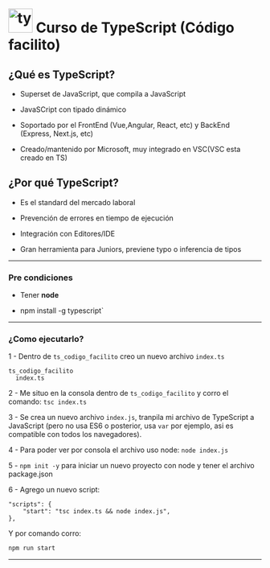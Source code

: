 # <img width="48" height="48" src="https://img.icons8.com/color/48/typescript.png" alt="typescript"/> Curso de TypeScript (Código facilito)

## ¿Qué es TypeScript?

- Superset de JavaScript, que compila a JavaScript

- JavaSCript con tipado dinámico

- Soportado por el FrontEnd (Vue,Angular, React, etc) y BackEnd (Express, Next.js, etc)

- Creado/mantenido por Microsoft, muy integrado en VSC(VSC esta creado en TS)

## ¿Por qué TypeScript?

- Es el standard del mercado laboral

- Prevención de errores en tiempo de ejecución

- Integración con Editores/IDE

- Gran herramienta para Juniors, previene typo o inferencia de tipos 

---

### Pre condiciones

- Tener **node**

- npm install -g typescript`

---

### ¿Como ejecutarlo?

1 - Dentro de `ts_codigo_facilito` creo un nuevo archivo `index.ts`

```
ts_codigo_facilito
  index.ts
```

2 - Me situo en la consola dentro de `ts_codigo_facilito` y corro el comando: `tsc index.ts`

3 - Se crea un nuevo archivo `index.js`, tranpila mi archivo de TypeScript a JavaScript (pero no usa ES6 o posterior, usa `var` por ejemplo, asi es compatible con todos los navegadores).

4 - Para poder ver por consola el archivo uso node: `node index.js`

5 - `npm init -y` para iniciar un nuevo proyecto con node y tener el archivo package.json

6 - Agrego un nuevo script: 
```  
"scripts": {
    "start": "tsc index.ts && node index.js",
},
```

Y por comando corro: 
```bash
npm run start
```

---


